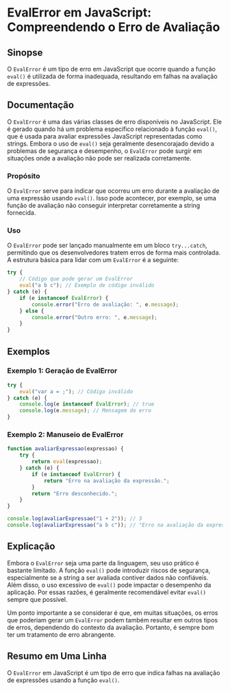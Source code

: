 <!--
Meta Description: # EvalError em JavaScript: Compreendendo o Erro de Avaliação ## Sinopse O `EvalError` é um tipo de erro em JavaScript que ocorre quando a função `eval...
Meta Keywords: evalerror, erro, eval, avaliação, que
-->

# EvalError em JavaScript: Compreendendo o Erro de Avaliação

## Sinopse
O `EvalError` é um tipo de erro em JavaScript que ocorre quando a função `eval()` é utilizada de forma inadequada, resultando em falhas na avaliação de expressões.

## Documentação
O `EvalError` é uma das várias classes de erro disponíveis no JavaScript. Ele é gerado quando há um problema específico relacionado à função `eval()`, que é usada para avaliar expressões JavaScript representadas como strings. Embora o uso de `eval()` seja geralmente desencorajado devido a problemas de segurança e desempenho, o `EvalError` pode surgir em situações onde a avaliação não pode ser realizada corretamente.

### Propósito
O `EvalError` serve para indicar que ocorreu um erro durante a avaliação de uma expressão usando `eval()`. Isso pode acontecer, por exemplo, se uma função de avaliação não conseguir interpretar corretamente a string fornecida.

### Uso
O `EvalError` pode ser lançado manualmente em um bloco `try...catch`, permitindo que os desenvolvedores tratem erros de forma mais controlada. A estrutura básica para lidar com um `EvalError` é a seguinte:

```javascript
try {
    // Código que pode gerar um EvalError
    eval("a b c"); // Exemplo de código inválido
} catch (e) {
    if (e instanceof EvalError) {
        console.error("Erro de avaliação: ", e.message);
    } else {
        console.error("Outro erro: ", e.message);
    }
}
```

## Exemplos

### Exemplo 1: Geração de EvalError
```javascript
try {
    eval("var a = ;"); // Código inválido
} catch (e) {
    console.log(e instanceof EvalError); // true
    console.log(e.message); // Mensagem do erro
}
```

### Exemplo 2: Manuseio de EvalError
```javascript
function avaliarExpressao(expressao) {
    try {
        return eval(expressao);
    } catch (e) {
        if (e instanceof EvalError) {
            return "Erro na avaliação da expressão.";
        }
        return "Erro desconhecido.";
    }
}

console.log(avaliarExpressao("1 + 2")); // 3
console.log(avaliarExpressao("a b c")); // "Erro na avaliação da expressão."
```

## Explicação
Embora o `EvalError` seja uma parte da linguagem, seu uso prático é bastante limitado. A função `eval()` pode introduzir riscos de segurança, especialmente se a string a ser avaliada contiver dados não confiáveis. Além disso, o uso excessivo de `eval()` pode impactar o desempenho da aplicação. Por essas razões, é geralmente recomendável evitar `eval()` sempre que possível.

Um ponto importante a se considerar é que, em muitas situações, os erros que poderiam gerar um `EvalError` podem também resultar em outros tipos de erros, dependendo do contexto da avaliação. Portanto, é sempre bom ter um tratamento de erro abrangente.

## Resumo em Uma Linha
O `EvalError` em JavaScript é um tipo de erro que indica falhas na avaliação de expressões usando a função `eval()`.